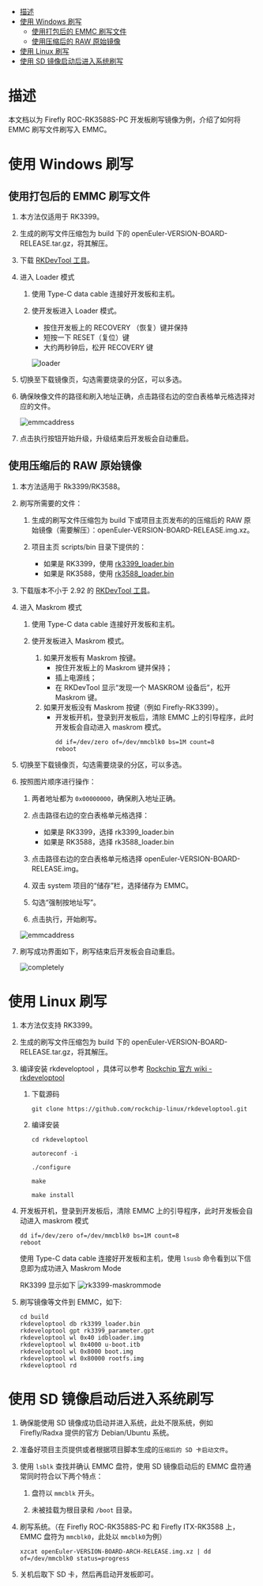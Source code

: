 - [描述](#描述)
- [使用 Windows 刷写](#使用-windows-刷写)
  - [使用打包后的 EMMC 刷写文件](#使用打包后的-emmc-刷写文件)
  - [使用压缩后的 RAW 原始镜像](#使用压缩后的-raw-原始镜像)
- [使用 Linux 刷写](#使用-linux-刷写)
- [使用 SD 镜像启动后进入系统刷写](#使用-sd-镜像启动后进入系统刷写)

# 描述

本文档以为 Firefly ROC-RK3588S-PC 开发板刷写镜像为例，介绍了如何将 EMMC 刷写文件刷写入 EMMC。

# 使用 Windows 刷写

## 使用打包后的 EMMC 刷写文件

1.  本方法仅适用于 RK3399。

2.  生成的刷写文件压缩包为 build 下的 openEuler-VERSION-BOARD-RELEASE.tar.gz，将其解压。

3.  下载 [RKDevTool 工具](http://www.t-firefly.com/doc/download/page/id/3.html#other_374)。

4.  进入 Loader 模式

    1.  使用 Type-C data cable 连接好开发板和主机。

    2.  使开发板进入 Loader 模式。
        - 按住开发板上的 RECOVERY （恢复）键并保持
        - 短按一下 RESET（复位）键
        - 大约两秒钟后，松开 RECOVERY 键

        ![loader](images/loader.png)

5.  切换至下载镜像页，勾选需要烧录的分区，可以多选。

6.  确保映像文件的路径和刷入地址正确，点击路径右边的空白表格单元格选择对应的文件。

    ![emmcaddress](images/rk3399-emmcaddress.png)

7.  点击执行按钮开始升级，升级结束后开发板会自动重启。

## 使用压缩后的 RAW 原始镜像

1.  本方法适用于 Rk3399/RK3588。

2.  刷写所需要的文件：
    
    1.  生成的刷写文件压缩包为 build 下或项目主页发布的的压缩后的 RAW 原始镜像（需要解压）：openEuler-VERSION-BOARD-RELEASE.img.xz。

    2.  项目主页 scripts/bin 目录下提供的：
        - 如果是 RK3399，使用 [rk3399_loader.bin](../../scripts/rockchip/bin/rk3399_loader.bin)
        - 如果是 RK3588，使用 [rk3588_loader.bin](../../scripts/rockchip/bin/rk3588_loader.bin)

3.  下载版本不小于 2.92 的 [RKDevTool 工具](https://dl.radxa.com/tools/windows/windows_RKDevTool_Release_v2.92.zip)。

4.  进入 Maskrom 模式

    1.  使用 Type-C data cable 连接好开发板和主机。

    2.  使开发板进入 Maskrom 模式。
        1.  如果开发板有 Maskrom 按键。
            - 按住开发板上的 Maskrom 键并保持；
            - 插上电源线；
            - 在 RKDevTool 显示“发现一个 MASKROM 设备后”，松开 Maskrom 键。
        2.  如果开发板没有 Maskrom 按键（例如 Firefly-RK3399）。
            - 开发板开机，登录到开发板后，清除 EMMC 上的引导程序，此时开发板会自动进入 maskrom 模式。
              ```
              dd if=/dev/zero of=/dev/mmcblk0 bs=1M count=8
              reboot
              ```

5.  切换至下载镜像页，勾选需要烧录的分区，可以多选。

6.  按照图片顺序进行操作：

    1.  两者地址都为 `0x00000000`，确保刷入地址正确。

    2.  点击路径右边的空白表格单元格选择：
        - 如果是 RK3399，选择 rk3399_loader.bin
        - 如果是 RK3588，选择 rk3588_loader.bin

    3.  点击路径右边的空白表格单元格选择 openEuler-VERSION-BOARD-RELEASE.img。

    4.  双击 system 项目的“储存”栏，选择储存为 EMMC。

    5.  勾选“强制按地址写”。

    6.  点击执行，开始刷写。

    ![emmcaddress](images/emmcaddress.png)

7.  刷写成功界面如下，刷写结束后开发板会自动重启。

    ![completely](images/completely.png)

# 使用 Linux 刷写

1.  本方法仅支持 RK3399。

2.  生成的刷写文件压缩包为 build 下的 openEuler-VERSION-BOARD-RELEASE.tar.gz，将其解压。

3.  编译安装 rkdeveloptool ，具体可以参考 [Rockchip 官方 wiki - rkdeveloptool](http://opensource.rock-chips.com/wiki_Rkdeveloptool)
    
    1.  下载源码

        `git clone https://github.com/rockchip-linux/rkdeveloptool.git`

    2.  编译安装

        `cd rkdeveloptool`

        `autoreconf -i`

        `./configure`

        `make`

        `make install`


4.  开发板开机，登录到开发板后，清除 EMMC 上的引导程序，此时开发板会自动进入 maskrom 模式

    ```
    dd if=/dev/zero of=/dev/mmcblk0 bs=1M count=8
    reboot
    ```

    使用 Type-C data cable 连接好开发板和主机，使用 `lsusb` 命令看到以下信息即为成功进入 Maskrom Mode

    RK3399 显示如下
    ![rk3399-maskrommode](images/rk3399-maskrommode.png)

5.  刷写镜像等文件到 EMMC，如下:

    ```
    cd build
    rkdeveloptool db rk3399_loader.bin
    rkdeveloptool gpt rk3399_parameter.gpt
    rkdeveloptool wl 0x40 idbloader.img
    rkdeveloptool wl 0x4000 u-boot.itb
    rkdeveloptool wl 0x8000 boot.img
    rkdeveloptool wl 0x80000 rootfs.img
    rkdeveloptool rd
    ```

# 使用 SD 镜像启动后进入系统刷写

1.  确保能使用 SD 镜像成功启动并进入系统，此处不限系统，例如 Firefly/Radxa 提供的官方 Debian/Ubuntu 系统。

2.  准备好项目主页提供或者根据项目脚本生成的`压缩后的 SD 卡启动文件`。

3.  使用 `lsblk` 查找并确认 EMMC 盘符，使用 SD 镜像启动后的 EMMC 盘符通常同时符合以下两个特点：

    1.  盘符以 `mmcblk` 开头。

    2.  未被挂载为根目录和 `/boot` 目录。

4.  刷写系统。（在 Firefly ROC-RK3588S-PC 和 Firefly ITX-RK3588 上，EMMC 盘符为 `mmcblk0`，此处以 `mmcblk0`为例）

    `xzcat openEuler-VERSION-BOARD-ARCH-RELEASE.img.xz | dd of=/dev/mmcblk0 status=progress`

5.  关机后取下 SD 卡，然后再启动开发板即可。

